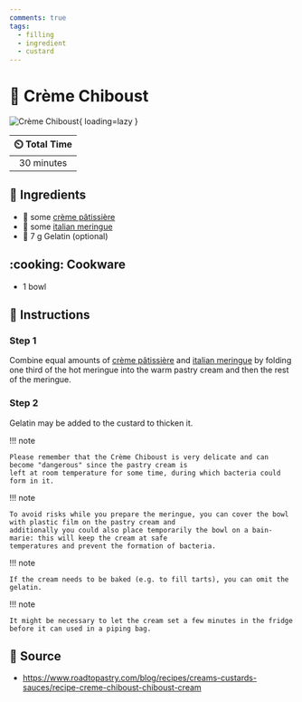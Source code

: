 ```yaml
---
comments: true
tags:
  - filling
  - ingredient
  - custard
---
```

# :custard: Crème Chiboust

![Crème Chiboust](../assets/images/crème-chiboust.jpg){ loading=lazy }

| :timer_clock: Total Time |
|:-----------------------: |
| 30 minutes |

## :salt: Ingredients

- :egg: some [crème pâtissière][1]
- :egg: some [italian meringue][2]
- :custard: 7 g Gelatin (optional)

## :cooking: Cookware

- 1 bowl

## :pencil: Instructions

### Step 1

Combine equal amounts of [crème pâtissière][1] and [italian meringue][2] by folding one third of the hot meringue into
the warm pastry cream and then the rest of the meringue.

### Step 2

Gelatin may be added to the custard to thicken it.

!!! note

    Please remember that the Crème Chiboust is very delicate and can become "dangerous" since the pastry cream is
    left at room temperature for some time, during which bacteria could form in it.

!!! note

    To avoid risks while you prepare the meringue, you can cover the bowl with plastic film on the pastry cream and
    additionally you could also place temporarily the bowl on a bain-marie: this will keep the cream at safe
    temperatures and prevent the formation of bacteria.

!!! note

    If the cream needs to be baked (e.g. to fill tarts), you can omit the gelatin.

!!! note

    It might be necessary to let the cream set a few minutes in the fridge before it can used in a piping bag.

## :link: Source

- <https://www.roadtopastry.com/blog/recipes/creams-custards-sauces/recipe-creme-chiboust-chiboust-cream>

[1]: <./crème-pâtissière.md>
[2]: <../ingredients/meringue/italian-meringue.md>
